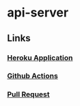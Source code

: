 # api-server

## Links
### [Heroku Application](https://hadeel-basic-api-server.herokuapp.com/)
### [Github Actions](https://github.com/hadeel999/basic-api-server/actions)
### [Pull Request](https://github.com/hadeel999/basic-api-server/pull/1)